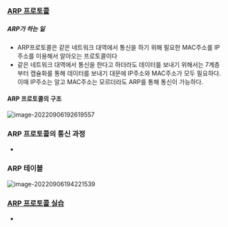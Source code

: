### [ARP 프로토콜](https://youtu.be/LDsp-Xb168E?list=PL0d8NnikouEWcF1jJueLdjRIC4HsUlULi)

##### ARP가 하는 일

- ARP프로토콜은 같은 네트워크 대역에서 통신을 하기 위해 필요한 MAC주소를 IP주소를 이용해서 알아오는 프로토콜이다
- 같은 네트워크 대역에서 통신을 한다고 하더라도 데이터를 보내기 위해서는 7계층 부터 캡슐화를 통해 데이터를 보내기 대문에 IP주소와 MAC주소가 모두 필요하다. 이때 IP주소는 알고 MAC주소는 모르더라도 ARP를 통해 통신이 가능하다.

#### ARP 프로토콜의 구조

![image-20220906192619557](C:\Users\multicampus\Desktop\SSAFY진행\CS\CS\CS-Study\진행\네트워크\assets\image-20220906192619557.png)





### ARP 프로토콜의 통신 과정

- 

### ARP 테이블

![image-20220906194221539](C:\Users\multicampus\Desktop\SSAFY진행\CS\CS\CS-Study\진행\네트워크\assets\image-20220906194221539.png)

### [ARP 프로토콜 실습](https://youtu.be/-M_S50Ga384?list=PL0d8NnikouEWcF1jJueLdjRIC4HsUlULi)

-